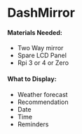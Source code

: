# DashMirror

#### Materials Needed:
* Two Way mirror
* Spare LCD Panel
* Rpi 3 or 4 or Zero

#### What to Display:

* Weather forecast
* Recommendation
* Date
* Time
* Reminders
